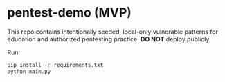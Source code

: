 # pentest-demo (MVP)


This repo contains intentionally seeded, local-only vulnerable patterns for education and authorized pentesting practice. **DO NOT** deploy publicly.


Run:


```bash
pip install -r requirements.txt
python main.py
